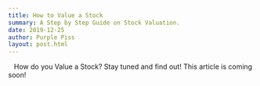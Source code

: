```yaml
---
title: How to Value a Stock
summary: A Step by Step Guide on Stock Valuation.
date: 2019-12-25
author: Purple Piss
layout: post.html
---
```


&nbsp;&nbsp;&nbsp;<span class="origin-letter">H</span>ow do you Value a Stock? Stay tuned and find out! This article is coming soon!